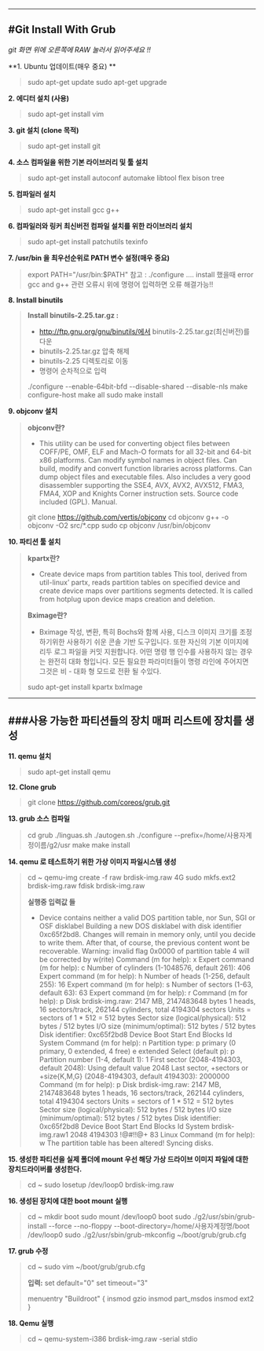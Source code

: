 ﻿--------------------------------------------------
#Git Install With Grub 	
--------------------------------------------------
*git 화면 위에 오른쪽에 RAW 눌러서 읽어주세요 !!*

**1. Ubuntu 업데이트(매우 중요) **
>  sudo apt-get update
>  sudo apt-get upgrade

**2. 에디터 설치 (사용)**
> sudo apt-get install vim

**3. git 설치 (clone 목적)**
>sudo apt-get install git
	
**4. 소스 컴파일을 위한 기본 라이브러리 및 툴 설치**
>sudo apt-get install autoconf automake libtool flex bison tree

**5. 컴파일러 설치**
>sudo apt-get install gcc g++

**6. 컴파일러와 링커 최신버전 컴파일 설치를 위한 라이브러리 설치**
>	sudo apt-get install patchutils texinfo

**7. /usr/bin 을 최우선순위로 PATH 변수 설정(매우 중요)**
> export PATH="/usr/bin:$PATH"
> 참고 : ./configure .... install 했을때 error gcc and g++ 관련 오류시 위에 명령어 입력하면 오류 해결가능!!

**8. Install binutils**
> **Install binutils-2.25.tar.gz :**
>- http://ftp.gnu.org/gnu/binutils/에서 binutils-2.25.tar.gz(최신버전)를 다운 
>- binutils-2.25.tar.gz 압축 해제 
>- binutils-2.25 디렉토리로 이동 
>- 명령어 순차적으로 입력
>
> ./configure --enable-64bit-bfd --disable-shared --disable-nls
> make configure-host
> make all
> sudo make install

**9. objconv 설치**
> **objconv란?**
>- This utility can be used for converting object files between COFF/PE, OMF, ELF and Mach-O formats for all 32-bit and 64-bit x86 platforms. Can modify symbol names in object files. Can build, modify and convert function libraries across platforms. Can dump object files and executable files. Also includes a very good disassembler supporting the SSE4, AVX, AVX2, AVX512, FMA3, FMA4, XOP and Knights Corner instruction sets. Source code included (GPL). Manual.
>
> git clone https://github.com/vertis/objconv
> cd objconv
> g++ -o objconv -O2 src/*.cpp
> sudo cp objconv /usr/bin/objconv

**10. 파티션 툴 설치**
> **kpartx란?**
>- Create device maps from partition tables
This tool, derived from util-linux’ partx, reads partition tables on specified device and create device maps over partitions segments detected. It is called from hotplug upon device maps creation and deletion.
>
> **Bximage란?**
>- Bximage 작성, 변환, 특히 Bochs와 함께 사용, 디스크 이미지 크기를 조정하기위한 사용하기 쉬운 콘솔 기반 도구입니다. 또한 자신의 기본 이미지에 리두 로그 파일을 커밋 지원합니다. 어떤 명령 행 인수를 사용하지 않는 경우는 완전히 대화 형입니다. 모든 필요한 파라미터들이 명령 라인에 주어지면 그것은 비 - 대화 형 모드로 전환 될 수있다.
>
> sudo apt-get install kpartx bxImage

--------------------------------------------------
###사용 가능한 파티션들의 장치 매퍼 리스트에 장치를 생성
--------------------------------------------------

**11. qemu 설치**
> sudo apt-get install qemu

**12. Clone grub**
>	git clone https://github.com/coreos/grub.git

**13. grub 소스 컴파일**
> cd grub
> ./linguas.sh
> ./autogen.sh
> ./configure --prefix=/home/사용자계정이름/g2/usr
> make
> make install

**14. qemu 로 테스트하기 위한 가상 이미지 파일시스템 생성**
> cd ~
> qemu-img create -f raw brdisk-img.raw 4G
> sudo mkfs.ext2 brdisk-img.raw
> fdisk brdisk-img.raw
> 
> **실행중 입력값 들**
>- Device contains neither a valid DOS partition table, nor Sun, SGI or OSF disklabel
> Building a new DOS disklabel with disk identifier 0xc65f2bd8.
> Changes will remain in memory only, until you decide to write them.
> After that, of course, the previous content wont be recoverable.
> Warning: invalid flag 0x0000 of partition table 4 will be corrected by w(rite)
> Command (m for help): x
> Expert command (m for help): c
> Number of cylinders (1-1048576, default 261): 406
> Expert command (m for help): h
> Number of heads (1-256, default 255): 16
> Expert command (m for help): s
> Number of sectors (1-63, default 63): 63
> Expert command (m for help): r
> Command (m for help): p
> Disk brdisk-img.raw: 2147 MB, 2147483648 bytes
> 1 heads, 16 sectors/track, 262144 cylinders, total 4194304 sectors
> Units = sectors of 1 * 512 = 512 bytes
> Sector size (logical/physical): 512 bytes / 512 bytes
> I/O size (minimum/optimal): 512 bytes / 512 bytes
> Disk identifier: 0xc65f2bd8
> Device Boot      Start         End      Blocks   Id  System
> Command (m for help): n
> Partition type:
>    p   primary (0 primary, 0 extended, 4 free)
>    e   extended
> Select (default p): p
> Partition number (1-4, default 1): 1
> First sector (2048-4194303, default 2048): 
> Using default value 2048
> Last sector, +sectors or +size{K,M,G} (2048-4194303, default 4194303): 2000000            
> Command (m for help): p
> Disk brdisk-img.raw: 2147 MB, 2147483648 bytes
> 1 heads, 16 sectors/track, 262144 cylinders, total 4194304 sectors
> Units = sectors of 1 * 512 = 512 bytes
> Sector size (logical/physical): 512 bytes / 512 bytes
> I/O size (minimum/optimal): 512 bytes / 512 bytes
> Disk identifier: 0xc65f2bd8
> Device Boot      Start         End      Blocks   Id  System
> brdisk-img.raw1            2048     4194303      !@#!!@+  83  Linux
> Command (m for help): w
> The partition table has been altered!
> Syncing disks.

**15. 생성한 파티션을 실제 폴더에 mount 우선 해당 가상 드라이브 이미지 파일에 대한 장치드라이버를 생성한다.**
> cd ~
> sudo losetup /dev/loop0 brdisk-img.raw

**16. 생성된 장치에 대한 boot mount 실행**
> cd ~
> mkdir boot
> sudo mount /dev/loop0 boot
> sudo ./g2/usr/sbin/grub-install --force --no-floppy --boot-directory=/home/사용자계정명/boot /dev/loop0
> sudo ./g2/usr/sbin/grub-mkconfig ~/boot/grub/grub.cfg

**17. grub 수정**
> cd ~
> sudo vim ~/boot/grub/grub.cfg
>
> **입력:**
> set default="0"
> set timeout="3"
> 
> menuentry "Buildroot" {
>     insmod gzio
>     insmod part_msdos
>     insmod ext2
> }

**18. Qemu 실행**
> cd ~
> qemu-system-i386 brdisk-img.raw -serial stdio
